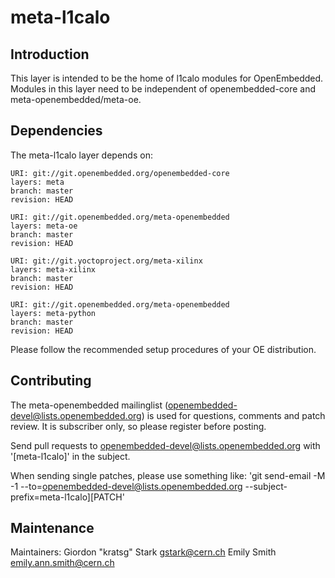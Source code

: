 # meta-l1calo

## Introduction

This layer is intended to be the home of l1calo modules for OpenEmbedded.
Modules in this layer need to be independent of openembedded-core and
meta-openembedded/meta-oe.

## Dependencies

The meta-l1calo layer depends on:

	URI: git://git.openembedded.org/openembedded-core
	layers: meta
	branch: master
	revision: HEAD

	URI: git://git.openembedded.org/meta-openembedded
	layers: meta-oe
	branch: master
	revision: HEAD

	URI: git://git.yoctoproject.org/meta-xilinx
	layers: meta-xilinx
	branch: master
	revision: HEAD

	URI: git://git.openembedded.org/meta-openembedded
	layers: meta-python
	branch: master
	revision: HEAD

Please follow the recommended setup procedures of your OE distribution.

## Contributing

The meta-openembedded mailinglist
(openembedded-devel@lists.openembedded.org) is used for questions,
comments and patch review. It is subscriber only, so please register
before posting.

Send pull requests to openembedded-devel@lists.openembedded.org with
'[meta-l1calo]' in the subject.

When sending single patches, please use something like:
'git send-email -M -1 --to=openembedded-devel@lists.openembedded.org --subject-prefix=meta-l1calo][PATCH'

## Maintenance

Maintainers:
        Giordon "kratsg" Stark <gstark@cern.ch>
        Emily Smith <emily.ann.smith@cern.ch>
